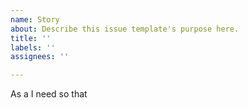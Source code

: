 ```yaml
---
name: Story
about: Describe this issue template's purpose here.
title: ''
labels: ''
assignees: ''

---
```


As a
I need
so that
